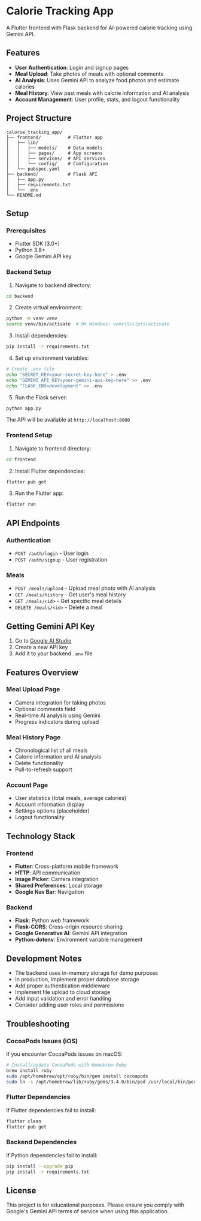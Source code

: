 # Calorie Tracking App

A Flutter frontend with Flask backend for AI-powered calorie tracking using Gemini API.

## Features

- **User Authentication**: Login and signup pages
- **Meal Upload**: Take photos of meals with optional comments
- **AI Analysis**: Uses Gemini API to analyze food photos and estimate calories
- **Meal History**: View past meals with calorie information and AI analysis
- **Account Management**: User profile, stats, and logout functionality

## Project Structure

```
calorie_tracking_app/
├── frontend/          # Flutter app
│   ├── lib/
│   │   ├── models/    # Data models
│   │   ├── pages/     # App screens
│   │   ├── services/  # API services
│   │   └── config/    # Configuration
│   └── pubspec.yaml
├── backend/           # Flask API
│   ├── app.py
│   ├── requirements.txt
│   └── .env
└── README.md
```

## Setup

### Prerequisites

- Flutter SDK (3.0+)
- Python 3.8+
- Google Gemini API key

### Backend Setup

1. Navigate to backend directory:
```bash
cd backend
```

2. Create virtual environment:
```bash
python -m venv venv
source venv/bin/activate  # On Windows: venv\Scripts\activate
```

3. Install dependencies:
```bash
pip install -r requirements.txt
```

4. Set up environment variables:
```bash
# Create .env file
echo "SECRET_KEY=your-secret-key-here" > .env
echo "GEMINI_API_KEY=your-gemini-api-key-here" >> .env
echo "FLASK_ENV=development" >> .env
```

5. Run the Flask server:
```bash
python app.py
```

The API will be available at `http://localhost:8080`

### Frontend Setup

1. Navigate to frontend directory:
```bash
cd frontend
```

2. Install Flutter dependencies:
```bash
flutter pub get
```

3. Run the Flutter app:
```bash
flutter run
```

## API Endpoints

### Authentication
- `POST /auth/login` - User login
- `POST /auth/signup` - User registration

### Meals
- `POST /meals/upload` - Upload meal photo with AI analysis
- `GET /meals/history` - Get user's meal history
- `GET /meals/<id>` - Get specific meal details
- `DELETE /meals/<id>` - Delete a meal

## Getting Gemini API Key

1. Go to [Google AI Studio](https://makersuite.google.com/app/apikey)
2. Create a new API key
3. Add it to your backend `.env` file

## Features Overview

### Meal Upload Page
- Camera integration for taking photos
- Optional comments field
- Real-time AI analysis using Gemini
- Progress indicators during upload

### Meal History Page
- Chronological list of all meals
- Calorie information and AI analysis
- Delete functionality
- Pull-to-refresh support

### Account Page
- User statistics (total meals, average calories)
- Account information display
- Settings options (placeholder)
- Logout functionality

## Technology Stack

### Frontend
- **Flutter**: Cross-platform mobile framework
- **HTTP**: API communication
- **Image Picker**: Camera integration
- **Shared Preferences**: Local storage
- **Google Nav Bar**: Navigation

### Backend
- **Flask**: Python web framework
- **Flask-CORS**: Cross-origin resource sharing
- **Google Generative AI**: Gemini API integration
- **Python-dotenv**: Environment variable management

## Development Notes

- The backend uses in-memory storage for demo purposes
- In production, implement proper database storage
- Add proper authentication middleware
- Implement file upload to cloud storage
- Add input validation and error handling
- Consider adding user roles and permissions

## Troubleshooting

### CocoaPods Issues (iOS)
If you encounter CocoaPods issues on macOS:
```bash
# Install/update CocoaPods with Homebrew Ruby
brew install ruby
sudo /opt/homebrew/opt/ruby/bin/gem install cocoapods
sudo ln -s /opt/homebrew/lib/ruby/gems/3.4.0/bin/pod /usr/local/bin/pod
```

### Flutter Dependencies
If Flutter dependencies fail to install:
```bash
flutter clean
flutter pub get
```

### Backend Dependencies
If Python dependencies fail to install:
```bash
pip install --upgrade pip
pip install -r requirements.txt
```

## License

This project is for educational purposes. Please ensure you comply with Google's Gemini API terms of service when using this application.
